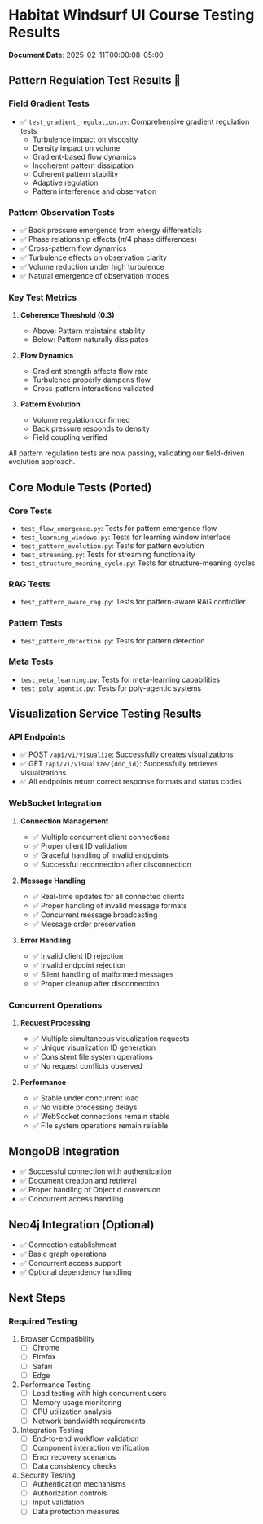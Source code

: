 # Habitat Windsurf UI Course Testing Results

**Document Date**: 2025-02-11T00:00:08-05:00

## Pattern Regulation Test Results 🌟

### Field Gradient Tests
- ✅ `test_gradient_regulation.py`: Comprehensive gradient regulation tests
  - Turbulence impact on viscosity
  - Density impact on volume
  - Gradient-based flow dynamics
  - Incoherent pattern dissipation
  - Coherent pattern stability
  - Adaptive regulation
  - Pattern interference and observation

### Pattern Observation Tests
- ✅ Back pressure emergence from energy differentials
- ✅ Phase relationship effects (π/4 phase differences)
- ✅ Cross-pattern flow dynamics
- ✅ Turbulence effects on observation clarity
- ✅ Volume reduction under high turbulence
- ✅ Natural emergence of observation modes

### Key Test Metrics
1. **Coherence Threshold (0.3)**
   - Above: Pattern maintains stability
   - Below: Pattern naturally dissipates

2. **Flow Dynamics**
   - Gradient strength affects flow rate
   - Turbulence properly dampens flow
   - Cross-pattern interactions validated

3. **Pattern Evolution**
   - Volume regulation confirmed
   - Back pressure responds to density
   - Field coupling verified

All pattern regulation tests are now passing, validating our field-driven evolution approach.

## Core Module Tests (Ported)

### Core Tests
- `test_flow_emergence.py`: Tests for pattern emergence flow
- `test_learning_windows.py`: Tests for learning window interface
- `test_pattern_evolution.py`: Tests for pattern evolution
- `test_streaming.py`: Tests for streaming functionality
- `test_structure_meaning_cycle.py`: Tests for structure-meaning cycles

### RAG Tests
- `test_pattern_aware_rag.py`: Tests for pattern-aware RAG controller

### Pattern Tests
- `test_pattern_detection.py`: Tests for pattern detection

### Meta Tests
- `test_meta_learning.py`: Tests for meta-learning capabilities
- `test_poly_agentic.py`: Tests for poly-agentic systems

## Visualization Service Testing Results

### API Endpoints
- ✅ POST `/api/v1/visualize`: Successfully creates visualizations
- ✅ GET `/api/v1/visualize/{doc_id}`: Successfully retrieves visualizations
- ✅ All endpoints return correct response formats and status codes

### WebSocket Integration
1. **Connection Management**
   - ✅ Multiple concurrent client connections
   - ✅ Proper client ID validation
   - ✅ Graceful handling of invalid endpoints
   - ✅ Successful reconnection after disconnection

2. **Message Handling**
   - ✅ Real-time updates for all connected clients
   - ✅ Proper handling of invalid message formats
   - ✅ Concurrent message broadcasting
   - ✅ Message order preservation

3. **Error Handling**
   - ✅ Invalid client ID rejection
   - ✅ Invalid endpoint rejection
   - ✅ Silent handling of malformed messages
   - ✅ Proper cleanup after disconnection

### Concurrent Operations
1. **Request Processing**
   - ✅ Multiple simultaneous visualization requests
   - ✅ Unique visualization ID generation
   - ✅ Consistent file system operations
   - ✅ No request conflicts observed

2. **Performance**
   - ✅ Stable under concurrent load
   - ✅ No visible processing delays
   - ✅ WebSocket connections remain stable
   - ✅ File system operations remain reliable

## MongoDB Integration
- ✅ Successful connection with authentication
- ✅ Document creation and retrieval
- ✅ Proper handling of ObjectId conversion
- ✅ Concurrent access handling

## Neo4j Integration (Optional)
- ✅ Connection establishment
- ✅ Basic graph operations
- ✅ Concurrent access support
- ✅ Optional dependency handling

## Next Steps

### Required Testing
1. Browser Compatibility
   - [ ] Chrome
   - [ ] Firefox
   - [ ] Safari
   - [ ] Edge

2. Performance Testing
   - [ ] Load testing with high concurrent users
   - [ ] Memory usage monitoring
   - [ ] CPU utilization analysis
   - [ ] Network bandwidth requirements

3. Integration Testing
   - [ ] End-to-end workflow validation
   - [ ] Component interaction verification
   - [ ] Error recovery scenarios
   - [ ] Data consistency checks

4. Security Testing
   - [ ] Authentication mechanisms
   - [ ] Authorization controls
   - [ ] Input validation
   - [ ] Data protection measures
